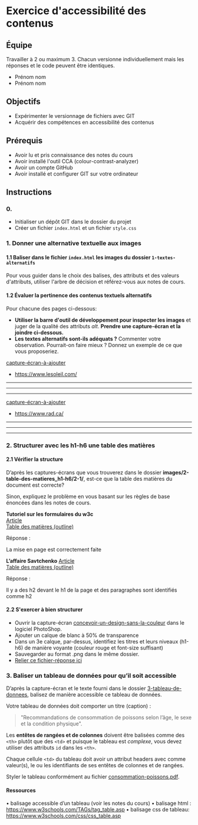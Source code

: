 # Exercice d'accessibilité des contenus

## Équipe 
Travailler à 2 ou maximum 3. Chacun versionne individuellement mais les réponses et le code peuvent être identiques.
- Prénom nom
- Prénom nom

## Objectifs
- Expérimenter le versionnage de fichiers avec GIT
- Acquérir des compétences en accessibilité des contenus

## Prérequis
- Avoir lu et pris connaissance des notes du cours 
- Avoir installé l'outil CCA (colour-contrast-analyzer)
- Avoir un compte GitHub
- Avoir installé et configurer GIT sur votre ordinateur

## Instructions

### 0. 
- Initialiser un dépôt GIT dans le dossier du projet
- Créer un fichier `index.html` et un fichier `style.css`

### 1.	Donner une alternative textuelle aux images

#### 1.1 Baliser dans le fichier `index.html` les images du dossier `1-textes-alternatifs` 

Pour vous guider dans le choix des balises, des attributs et des valeurs d'attributs, utiliser l'arbre de décision et référez-vous aux notes de cours.

#### 1.2 Évaluer la pertinence des contenus textuels alternatifs

Pour chacune des pages ci-dessous:
* __Utiliser la barre d'outil de développement pour inspecter les images__ et juger de la qualité des attributs *alt*. __Prendre une capture-écran et la joindre ci-dessous.__
*  __Les textes alternatifs sont-ils adéquats ?__ Commenter votre observation. Pourrait-on faire mieux ? Donnez un exemple de ce que vous proposeriez.
 
[capture-écran-à-ajouter]()
- https://www.lesoleil.com/  
-----
-----
-----
[capture-écran-à-ajouter]()
- https://www.rad.ca/  
-----
-----
----- 
 
 

### 2. Structurer avec les h1-h6 une table des matières

#### 2.1 Vérifier la structure

D’après les captures-écrans que vous trouverez dans le dossier __images/2-table-des-matieres_h1-h6/2-1/__, est-ce que la table des matières du document est correcte?  

Sinon, expliquez le problème en vous basant sur les règles de base énoncées dans les notes de cours. 

__Tutoriel sur les formulaires du w3c__  
[Article](images/2-table-des-matieres_h1-h6/2-1/tuto-form-w3c.pdf)  
[Table des matières (outline)](images/2-table-des-matieres_h1-h6/2-1/tuto-form-w3c-outline.png) 

Réponse : 

La mise en page est correctement faite

__L’affaire Savtchenko__ 
[Article](images/2-table-des-matieres_h1-h6/2-1/article-savtchenko.pdf)  
[Table des matières (outline)](images/2-table-des-matieres_h1-h6/2-1/article-savtchenko-outline.png) 
  
Réponse : 

Il y a des h2 devant le h1 de la page et des paragraphes sont identifiés comme h2


#### 2.2 S'exercer à bien structurer

- Ouvrir la capture-écran [concevoir-un-design-sans-la-couleur](images/2-table-des-matieres_h1-h6/2-2/concevoir-un-design-sans-la-couleur.pdf) dans le logiciel PhotoShop.  
- Ajouter un calque de blanc à 50% de transparence
- Dans un 3e calque, par-dessus, identifiez les titres et leurs niveaux (h1-h6) de manière voyante (couleur rouge et font-size suffisant)
- Sauvegarder au format .png dans le même dossier.
- [Relier ce fichier-réponse ici](images/2-table-des-matieres_h1-h6/2-2/concevoir-un-design-sans-la-couleur.png)

### 3. Baliser un tableau de données pour qu’il soit accessible

D’après la capture-écran et le texte fourni dans le dossier [3-tableau-de-donnees](images/3-tableau-de-donnees), balisez de manière accessible ce tableau de données.  
  
Votre tableau de données doit comporter un titre (caption) : 

> "Recommandations de consommation de poissons selon l’âge, le sexe et la condition physique".  


Les __entêtes de rangées et de colonnes__ doivent être balisées comme des `<th>` plutôt que des `<td>` et puisque le tableau est *complexe*, vous devez utiliser des attributs `id` dans les `<th>`. 

Chaque cellule `<td>` du tableau doit avoir un attribut headers avec comme valeur(s), le ou les identifiants de ses entêtes de colonnes et de rangées.

Styler le tableau conformément au fichier [consommation-poissons.pdf](images/3-tableau-de-donnees/consommation-poissons.pdf).

#### Ressources
•	balisage accessible d’un tableau (voir les notes du cours)
•	balisage html : https://www.w3schools.com/TAGs/tag_table.asp
•	balisage css de tableau: https://www.w3schools.com/css/css_table.asp





